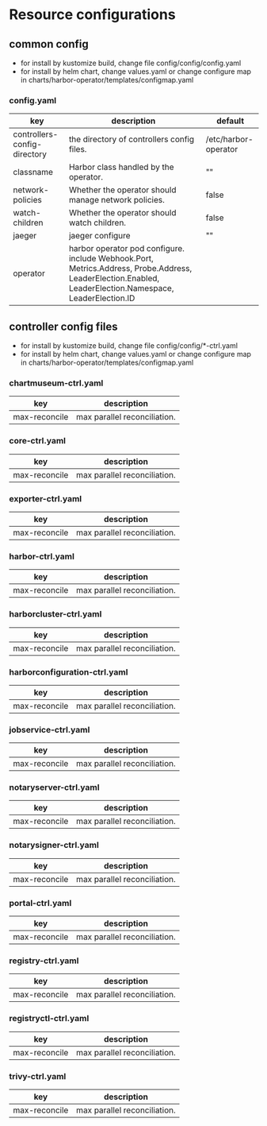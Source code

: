 # Resource configurations

## common config

- for install by kustomize build, change file config/config/config.yaml
- for install by helm chart, change values.yaml or change configure map in charts/harbor-operator/templates/configmap.yaml

### config.yaml

| key            | description           | default |
|----------------|-----------------------|---------|
| controllers-config-directory | the directory of controllers config files. | /etc/harbor-operator |
| classname | Harbor class handled by the operator. | "" |
| network-policies | Whether the operator should manage network policies. | false |
| watch-children | Whether the operator should watch children. | false |
| jaeger | jaeger configure | "" |
| operator | harbor operator pod configure. include Webhook.Port, Metrics.Address, Probe.Address, LeaderElection.Enabled, LeaderElection.Namespace, LeaderElection.ID | |

## controller config files

- for install by kustomize build, change file config/config/*-ctrl.yaml
- for install by helm chart, change values.yaml or change configure map in charts/harbor-operator/templates/configmap.yaml

### chartmuseum-ctrl.yaml

| key            | description           |
|----------------|-----------------------|
| max-reconcile | max parallel reconciliation. |

### core-ctrl.yaml

| key            | description           |
|----------------|-----------------------|
| max-reconcile | max parallel reconciliation. |

### exporter-ctrl.yaml

| key            | description           |
|----------------|-----------------------|
| max-reconcile | max parallel reconciliation. |

### harbor-ctrl.yaml

| key            | description           |
|----------------|-----------------------|
| max-reconcile | max parallel reconciliation. |

### harborcluster-ctrl.yaml

| key            | description           |
|----------------|-----------------------|
| max-reconcile | max parallel reconciliation. |

### harborconfiguration-ctrl.yaml

| key            | description           |
|----------------|-----------------------|
| max-reconcile | max parallel reconciliation. |

### jobservice-ctrl.yaml

| key            | description           |
|----------------|-----------------------|
| max-reconcile | max parallel reconciliation. |

### notaryserver-ctrl.yaml

| key            | description           |
|----------------|-----------------------|
| max-reconcile | max parallel reconciliation. |

### notarysigner-ctrl.yaml

| key            | description           |
|----------------|-----------------------|
| max-reconcile | max parallel reconciliation. |

### portal-ctrl.yaml

| key            | description           |
|----------------|-----------------------|
| max-reconcile | max parallel reconciliation. |

### registry-ctrl.yaml

| key            | description           |
|----------------|-----------------------|
| max-reconcile | max parallel reconciliation. |

### registryctl-ctrl.yaml

| key            | description           |
|----------------|-----------------------|
| max-reconcile | max parallel reconciliation. |

### trivy-ctrl.yaml

| key            | description           |
|----------------|-----------------------|
| max-reconcile | max parallel reconciliation. |

